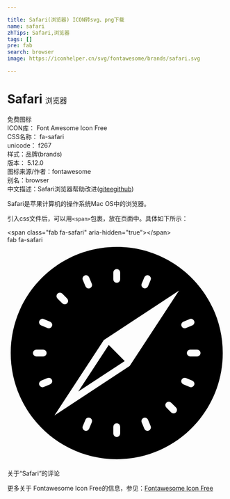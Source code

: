 ```yaml
---

title: Safari(浏览器) ICON转svg、png下载
name: safari
zhTips: Safari,浏览器
tags: []
pre: fab
search: browser
image: https://iconhelper.cn/svg/fontawesome/brands/safari.svg

---
```


# Safari  <small style="font-size: 60%;font-weight: 100">浏览器</small>


<div class="detail-page">
<p>
<span><span class="badge-success badge">免费图标</span> </span>
<br/>
<span>
ICON库：
<span class="badge-secondary badge">Font Awesome Icon Free</span> 
</span>
<br/>
<span>
CSS名称：
<span class="badge-secondary badge">fa-safari</span> 
</span>
<br/>
<span>
unicode：
<span class="badge-secondary badge">f267</span> 
<copy-btn content='f267' btn-title=""></copy-btn>
<copy-btn :content='String.fromCodePoint(parseInt("f267", 16))' btn-title="复制U"></copy-btn>
</span><br/><span>样式：<span class="badge-light badge">品牌(brands)</span></span>
<br/>
<span>
版本：
<span class="badge-secondary badge">5.12.0</span> 
</span>
<br/>
<span>图标来源/作者：<span class="badge-light badge">fontawesome</span></span> 
<br/>
<span>别名：<span class="badge-light badge">browser</span></span><br/><span class="zh-detail">中文描述：<span class="badge-primary badge">Safari</span><span class="badge-primary badge">浏览器</span><span class="help-link"><span>帮助改进</span>(<a href="https://gitee.com/liuwave/icon-helper/edit/master/json/fontawesome/brands/safari.json" target="_blank" rel="noopener noreferrer">gitee</a><a href="https://github.com/liuwave/icon-helper/edit/master/json/fontawesome/brands/safari.json" target="_blank" rel="noopener noreferrer">github</a></span>)</span><br/>
</p>
</div><div class="description description alert alert-light">Safari是苹果计算机的操作系统Mac OS中的浏览器。</div>
<div class="alert alert-dark">
  <i class="fab fa-safari fa-xs"></i>
  <i class="fab fa-safari fa-sm"></i>
  <i class="fab fa-safari fa-lg"></i>
  <i class="fab fa-safari fa-2x"></i>
  <i class="fab fa-safari fa-3x"></i>
  <i class="fab fa-safari fa-5x"></i>
  <i class="fab fa-safari fa-7x"></i>
</div>
<div>
  <p>引入css文件后，可以用<code>&lt;span&gt;</code>包裹，放在页面中。具体如下所示：    
  </p>
  <div class="alert alert-primary" style="font-size: 14px">
    &lt;span class="fab fa-safari" aria-hidden="true"&gt;&lt;/span&gt;
    <copy-btn content='<span class="fab fa-safari" aria-hidden="true"></span>'></copy-btn>
  </div>
  <div class="alert alert-secondary">
    <i class="fab fa-safari"
    style="font-size: 24px"
    aria-hidden="true"></i> fab fa-safari
    <copy-btn content="fab fa-safari" btn-title="复制图标名称"></copy-btn>
  </div>
</div>
<div id="svg" class="svg-wrap">
<svg xmlns="http://www.w3.org/2000/svg" viewBox="0 0 512 512"><path d="M274.69,274.69l-37.38-37.38L166,346ZM256,8C119,8,8,119,8,256S119,504,256,504,504,393,504,256,393,8,256,8ZM411.85,182.79l14.78-6.13A8,8,0,0,1,437.08,181h0a8,8,0,0,1-4.33,10.46L418,197.57a8,8,0,0,1-10.45-4.33h0A8,8,0,0,1,411.85,182.79ZM314.43,94l6.12-14.78A8,8,0,0,1,331,74.92h0a8,8,0,0,1,4.33,10.45l-6.13,14.78a8,8,0,0,1-10.45,4.33h0A8,8,0,0,1,314.43,94ZM256,60h0a8,8,0,0,1,8,8V84a8,8,0,0,1-8,8h0a8,8,0,0,1-8-8V68A8,8,0,0,1,256,60ZM181,74.92a8,8,0,0,1,10.46,4.33L197.57,94a8,8,0,1,1-14.78,6.12l-6.13-14.78A8,8,0,0,1,181,74.92Zm-63.58,42.49h0a8,8,0,0,1,11.31,0L140,128.72A8,8,0,0,1,140,140h0a8,8,0,0,1-11.31,0l-11.31-11.31A8,8,0,0,1,117.41,117.41ZM60,256h0a8,8,0,0,1,8-8H84a8,8,0,0,1,8,8h0a8,8,0,0,1-8,8H68A8,8,0,0,1,60,256Zm40.15,73.21-14.78,6.13A8,8,0,0,1,74.92,331h0a8,8,0,0,1,4.33-10.46L94,314.43a8,8,0,0,1,10.45,4.33h0A8,8,0,0,1,100.15,329.21Zm4.33-136h0A8,8,0,0,1,94,197.57l-14.78-6.12A8,8,0,0,1,74.92,181h0a8,8,0,0,1,10.45-4.33l14.78,6.13A8,8,0,0,1,104.48,193.24ZM197.57,418l-6.12,14.78a8,8,0,0,1-14.79-6.12l6.13-14.78A8,8,0,1,1,197.57,418ZM264,444a8,8,0,0,1-8,8h0a8,8,0,0,1-8-8V428a8,8,0,0,1,8-8h0a8,8,0,0,1,8,8Zm67-6.92h0a8,8,0,0,1-10.46-4.33L314.43,418a8,8,0,0,1,4.33-10.45h0a8,8,0,0,1,10.45,4.33l6.13,14.78A8,8,0,0,1,331,437.08Zm63.58-42.49h0a8,8,0,0,1-11.31,0L372,383.28A8,8,0,0,1,372,372h0a8,8,0,0,1,11.31,0l11.31,11.31A8,8,0,0,1,394.59,394.59ZM286.25,286.25,110.34,401.66,225.75,225.75,401.66,110.34ZM437.08,331h0a8,8,0,0,1-10.45,4.33l-14.78-6.13a8,8,0,0,1-4.33-10.45h0A8,8,0,0,1,418,314.43l14.78,6.12A8,8,0,0,1,437.08,331ZM444,264H428a8,8,0,0,1-8-8h0a8,8,0,0,1,8-8h16a8,8,0,0,1,8,8h0A8,8,0,0,1,444,264Z"/></svg>

</div>
<detail full-name='fa-safari'></detail>

<Vssue title="关于“Safari”的评论" >关于“Safari”的评论</Vssue>
    
<div><p>更多关于  Fontawesome Icon Free的信息，参见：<a target="_blank" href="https://iconhelper.cn/fontawesome.html">Fontawesome Icon Free</a>
</p></div>
